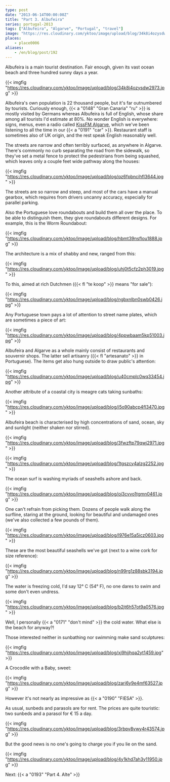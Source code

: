 ```yaml
---
type: post
date: "2013-06-14T00:00:00Z"
title: "Part 3. Albufeira"
series: portugal-2013
tags: ["Albufeira", "Algarve", "Portugal", "travel"]
image: "https://res.cloudinary.com/yktoo/image/upload/blog/34k8i4ozysdw2973.jpg"
places:
    - place0006
aliases:
    - /en/blog/post/192
---
```


Albufeira is a main tourist destination. Fair enough, given its vast ocean beach and three hundred sunny days a year.

{{< imgfig "https://res.cloudinary.com/yktoo/image/upload/blog/34k8i4ozysdw2973.jpg" >}}

<!--more-->

Albufeira's own population is 22 thousand people, but it's far outnumbered by tourists. Curiously enough, {{< a "0148" "Gran Canaria" "ru" >}} is mostly visited by Germans whereas Albufeira is full of English, whose share among all tourists I'd estimate at 80%. No wonder English is everywhere: signs, menus, even a radio called [KissFM Algarve](http://www.kissfmalgarve.com/), which we've been listening to all the time in our {{< a "0191" "car" >}}. Restaurant staff is sometimes also of UK origin, and the rest speak English reasonably well.

The streets are narrow and often terribly surfaced, as anywhere in Algarve. There's commonly no curb separating the road from the sidewalk, so they've set a metal fence to protect the pedestrians from being squashed, which leaves only a couple feet wide pathway along the houses:

{{< imgfig "https://res.cloudinary.com/yktoo/image/upload/blog/qz6fpbncihfl3644.jpg" >}}

The streets are so narrow and steep, and most of the cars have a manual gearbox, which requires from drivers uncanny accuracy, especially for parallel parking.

Also the Portuguese love roundabouts and build them all over the place. To be able to distinguish them, they give roundabouts different designs. For example, this is the Worm Roundabout:

{{< imgfig "https://res.cloudinary.com/yktoo/image/upload/blog/hbmt39nsflou1888.jpg" >}}

The architecture is a mix of shabby and new, ranged from this:

{{< imgfig "https://res.cloudinary.com/yktoo/image/upload/blog/uhj0t5cfz2ph3019.jpg" >}}

To this, aimed at rich Dutchmen ({{< fl "te koop" >}} means "for sale"):

{{< imgfig "https://res.cloudinary.com/yktoo/image/upload/blog/ngbxnlbn0swb0426.jpg" >}}

Any Portuguese town pays a lot of attention to street name plates, which are sometimes a piece of art:

{{< imgfig "https://res.cloudinary.com/yktoo/image/upload/blog/4ppwbaam5kp51003.jpg" >}}

Albufeira and Algarve as a whole mainly consist of restaurants and souvernir shops. The latter sell artisanry ({{< fl "artesanato" >}} in Portuguese). The items get also hung outside to draw public's attention:

{{< imgfig "https://res.cloudinary.com/yktoo/image/upload/blog/u40cmplc0wq33454.jpg" >}}

Another attribute of a coastal city is meagre cats taking sunbaths:

{{< imgfig "https://res.cloudinary.com/yktoo/image/upload/blog/i5o90abcp4fl3470.jpg" >}}

Albufeira beach is characterised by high concentrations of sand, ocean, sky and sunlight (neither shaken nor stirred).

{{< imgfig "https://res.cloudinary.com/yktoo/image/upload/blog/3fwzftp79qwj2971.jpg" >}}

{{< imgfig "https://res.cloudinary.com/yktoo/image/upload/blog/1tgszcy4alzg2252.jpg" >}}

The ocean surf is washing myriads of seashells ashore and back.

{{< imgfig "https://res.cloudinary.com/yktoo/image/upload/blog/oj3cvvo1tgmn0461.jpg" >}}

One can't refrain from picking them. Dozens of people walk along the surfline, staring at the ground, looking for beautiful and undamaged ones (we've also collected a few pounds of them).

{{< imgfig "https://res.cloudinary.com/yktoo/image/upload/blog/l976e15a5icz0603.jpg" >}}

These are the most beautiful seashells we've got (next to a wine cork for size reference):

{{< imgfig "https://res.cloudinary.com/yktoo/image/upload/blog/n99rg1z88sbk3194.jpg" >}}

The water is freezing cold, I'd say 12° C (54° F), no one dares to swim and some don't even undress.

{{< imgfig "https://res.cloudinary.com/yktoo/image/upload/blog/b2jt6h57ot9a0576.jpg" >}}

Well, I personally {{< a "0171" "don't mind" >}} the cold water. What else is the beach for anyway?!

Those interested neither in sunbathing nor swimming make sand sculptures:

{{< imgfig "https://res.cloudinary.com/yktoo/image/upload/blog/xj9hjjhqa2yt1459.jpg" >}}

A Crocodile with a Baby, sweet:

{{< imgfig "https://res.cloudinary.com/yktoo/image/upload/blog/zari6y9e4mf63527.jpg" >}}

However it's not nearly as impressive as {{< a "0190" "FIESA" >}}.

As usual, sunbeds and parasols are for rent. The prices are quite touristic: two sunbeds and a parasol for € 15 a day.

{{< imgfig "https://res.cloudinary.com/yktoo/image/upload/blog/3rbpv8vwy4r43574.jpg" >}}

But the good news is no one's going to charge you if you lie on the sand.

{{< imgfig "https://res.cloudinary.com/yktoo/image/upload/blog/4y1khd7ah3y11950.jpg" >}}

Next: {{< a "0193" "Part 4. Alte" >}}

